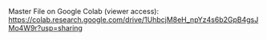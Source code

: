 Master File on Google Colab (viewer access): https://colab.research.google.com/drive/1UhbcjM8eH_npYz4s6b2GpB4gsJMo4W9r?usp=sharing
